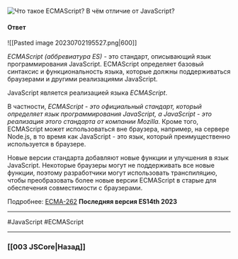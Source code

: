 ![Что такое ECMAScript? В чём отличие от JavaScript?](https://youtu.be/IooJ3P2VUYs?t=336)

#### Ответ

![[Pasted image 20230702195527.png|600]]

*ECMAScript (аббревиатура ES)* - это стандарт, описывающий язык программирования JavaScript. ECMAScript определяет базовый синтаксис и функциональность языка, которые должны поддерживаться браузерами и другими реализациями JavaScript.

JavaScript является реализацией языка *ECMAScript*.

В частности, *ECMAScript - это официальный стандарт, который определяет язык программирования JavaScript, а JavaScript - это реализация этого стандарта от компании Mozilla.* Кроме того, ECMAScript может использоваться вне браузера, например, на сервере Node.js, в то время как JavaScript - это язык, который преимущественно используется в браузере.

Новые версии стандарта добавляют новые функции и улучшения в язык JavaScript. Некоторые браузеры могут не поддерживать все новые функции, поэтому разработчики могут использовать транспиляцию, чтобы преобразовать более новые версии ECMAScript в старые для обеспечения совместимости с браузерами.

Подробнее: [ECMA-262](https://262.ecma-international.org/) **Последняя версия ES14th 2023**

___
 #JavaScript #ECMAScript 

___
### [[003 JSCore|Назад]]